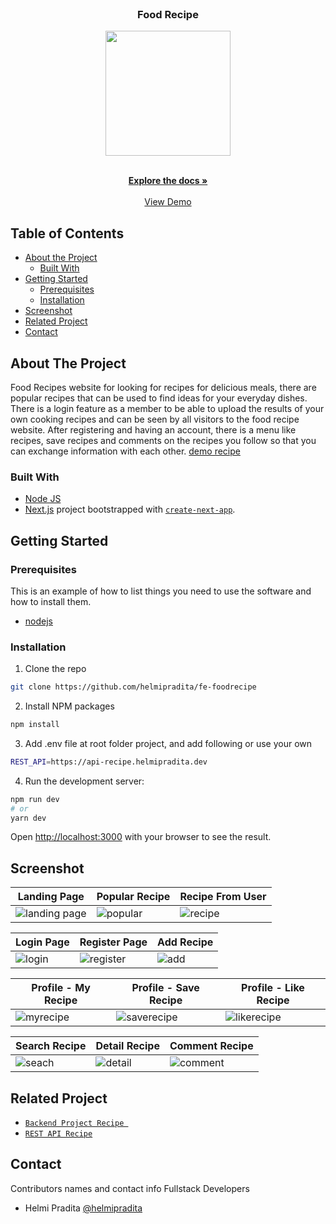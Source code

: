 <br />
<p align="center">

  <h3 align="center">Food Recipe</h3>
  <p align="center">
    <image align="center" width="200" src='https://res.cloudinary.com/dnu5su7ft/image/upload/v1674602322/Group_697_i0votd.png' />
  </p>

  <p align="center">
    <br />
    <a href="https://github.com/helmipradita/fe-foodrecipe"><strong>Explore the docs »</strong></a>
    <br />
    <br />
    <a href="https://recipe.helmipradita.dev">View Demo</a>
  </p>
</p>




## Table of Contents

* [About the Project](#about-the-project)
  * [Built With](#built-with)
* [Getting Started](#getting-started)
  * [Prerequisites](#prerequisites)
  * [Installation](#installation)
* [Screenshot](#screenshot)
* [Related Project](#related-project)
* [Contact](#contact)

## About The Project

Food Recipes website for looking for recipes for delicious meals, there are popular recipes that can be used to find ideas for your everyday dishes. There is a login feature as a member to be able to upload the results of your own cooking recipes and can be seen by all visitors to the food recipe website. After registering and having an account, there is a menu like recipes, save recipes and comments on the recipes you follow so that you can exchange information with each other. [demo recipe]()

### Built With

* [Node JS](https://nodejs.org/en/docs/)
* [Next.js](https://nextjs.org/) project bootstrapped with [`create-next-app`](https://github.com/vercel/next.js/tree/canary/packages/create-next-app).

## Getting Started

### Prerequisites

This is an example of how to list things you need to use the software and how to install them.

* [nodejs](https://nodejs.org/en/download/)

### Installation

1. Clone the repo
```bash
git clone https://github.com/helmipradita/fe-foodrecipe
```
2. Install NPM packages
```bash
npm install
```
3. Add .env file at root folder project, and add following or use your own
```bash
REST_API=https://api-recipe.helmipradita.dev
```
4. Run the development server:

```bash
npm run dev
# or
yarn dev
```

Open [http://localhost:3000](http://localhost:3000) with your browser to see the result.

## Screenshot

| Landing Page | Popular Recipe | Recipe From User |
| ------------- | ------------- | ------------- |
| ![landing page](https://i.imgur.com/4VPieug.png) | ![popular](https://i.imgur.com/FDgDLW5.png) | ![recipe](https://i.imgur.com/WOstP1G.jpg) |

| Login Page | Register Page | Add Recipe |
| ------------- | ------------- | ------------- |
| ![login](https://i.imgur.com/ThHcbZj.jpg) | ![register](https://i.imgur.com/WJNqGNb.jpg) | ![add](https://i.imgur.com/VPJlBiP.png) |

| Profile - My Recipe | Profile - Save Recipe | Profile - Like Recipe |
| ------------- | ------------- |  ------------- |
| ![myrecipe](https://i.imgur.com/8HabBvN.png) | ![saverecipe](https://i.imgur.com/St572Sm.png) | ![likerecipe](https://i.imgur.com/yun3WFA.png) |

| Search Recipe | Detail Recipe | Comment Recipe |
| ------------- | ------------- | ------------- |
| ![seach](https://i.imgur.com/zboH6LO.png) | ![detail](https://i.imgur.com/OpQWOnz.png) | ![comment](https://i.imgur.com/rBsyhkB.png) |


## Related Project
* [`Backend Project Recipe `](https://github.com/helmipradita/be-foodrecipe)
* [`REST API Recipe`](https://api-recipe.helmipradita.dev)

## Contact

Contributors names and contact info Fullstack Developers

* Helmi Pradita [@helmipradita](https://github.com/helmipradita)
